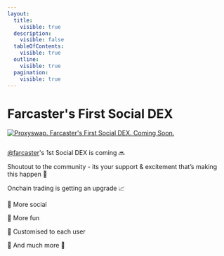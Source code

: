 ```yaml
---
layout:
  title:
    visible: true
  description:
    visible: false
  tableOfContents:
    visible: true
  outline:
    visible: true
  pagination:
    visible: true
---
```


# Farcaster's First Social DEX

[![Proxyswap. Farcaster's First Social DEX. Coming Soon.](https://i.ibb.co/fvTZctk/socialdex.jpg)](https://warpcast.com/proxyswap/0xe5d67063)

<img src="../.gitbook/assets/socialdex.png" alt="" data-size="original">

[@farcaster](https://warpcast.com/farcaster)'s 1st Social DEX is coming 🔜

Shoutout to the community - its your support & excitement that’s making this happen 💙

Onchain trading is getting an upgrade 📈

🔹 More social

🔹 More fun

🔹 Customised to each user

🔹 And much more 🍳
